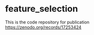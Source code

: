 # feature_selection
This is the code repository for publication https://zenodo.org/records/17253424
